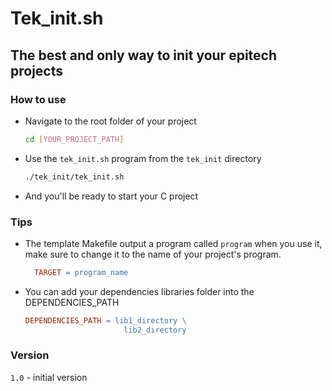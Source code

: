 # Tek_init.sh
## The best and only way to init your epitech projects

### How to use
- Navigate to the root folder of your project
    ```bash
    cd [YOUR_PROJECT_PATH]
    ```
- Use the `tek_init.sh` program from the `tek_init` directory
    ```bash
    ./tek_init/tek_init.sh
    ```
- And you'll be ready to start your C project

### Tips
- The template Makefile output a program called `program` when you use it, make sure to change it to the name of your project's program.
  ```Makefile
    TARGET = program_name
  ```
- You can add your dependencies libraries folder into the DEPENDENCIES_PATH
  ```Makefile
  DEPENDENCIES_PATH = lib1_directory \
                        lib2_directory
  ```

### Version
`1.0` - initial version
